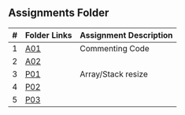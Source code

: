 ## Assignments Folder

|   #   | Folder Links                                                                               | Assignment Description |
| :---: | ------------------------------------------------------------------------------------------ | ---------------------- |
|   1   | [A01](https://github.com/dmreyescoy03/3013-Algorithms-Reyes-coy/tree/main/Assignments/A01) | Commenting Code        |
|   2   | [A02]()                                                                                    |                        |
|   3   | [P01](https://github.com/dmreyescoy03/3013-Algorithms-Reyes-coy/tree/main/Assignments/P01) | Array/Stack resize     |
|   4   | [P02]()                                                                                    |
|   5   | [P03]()                                                                                    |